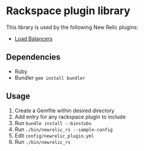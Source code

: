 # Rackspace plugin library
This library is used by the following New Relic plugins:
- [Load Balancers](https://github.com/newrelic-platform/newrelic_rackspace_load_balancers_plugin)

## Dependencies
* Ruby
* Bundler `gem install bundler`

## Usage
1. Create a Gemfile within desired directory
2. Add entry for any rackspace plugin to include
3. Run `bundle install --binstubs`
4. Run `./bin/newrelic_rs --sample-config`
5. Edit `config/newrelic_plugin.yml`
6. Run `./bin/newrelic_rs`
